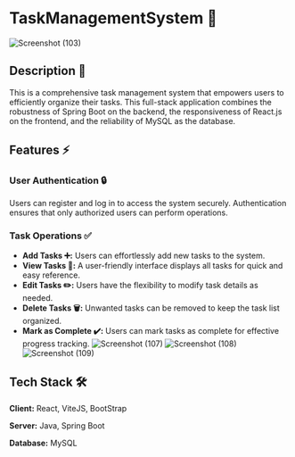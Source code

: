 # TaskManagementSystem 📝
![Screenshot (103)](https://github.com/Sujit-Pawar-9/TaskManagementSystem/assets/141219252/8af89072-beb2-40bb-8dba-05316aed0923)

## Description 📄

This is a comprehensive task management system that empowers users to efficiently organize their tasks. This full-stack application combines the robustness of Spring Boot on the backend, the responsiveness of React.js on the frontend, and the reliability of MySQL as the database.

## Features ⚡
### User Authentication 🔒
Users can register and log in to access the system securely.
Authentication ensures that only authorized users can perform operations.

### Task Operations ✅

- **Add Tasks ➕:** Users can effortlessly add new tasks to the system.
- **View Tasks  👀:** A user-friendly interface displays all tasks for quick and easy reference.
- **Edit Tasks ✏️:** Users have the flexibility to modify task details as needed.
- **Delete Tasks  🗑️:** Unwanted tasks can be removed to keep the task list organized.
- **Mark as Complete ✔️:** Users can mark tasks as complete for effective progress tracking.
![Screenshot (107)](https://github.com/Sujit-Pawar-9/TaskManagementSystem/assets/141219252/6e55df84-0aae-4e42-914f-9adb30ec2a16)
![Screenshot (108)](https://github.com/Sujit-Pawar-9/TaskManagementSystem/assets/141219252/6413accf-bcb1-44ee-9b2f-185a5fc4557b)
![Screenshot (109)](https://github.com/Sujit-Pawar-9/TaskManagementSystem/assets/141219252/4cc90b7e-796d-4ebb-a8c8-94bf0a9a72f3)



## Tech Stack 🛠️

**Client:** React, ViteJS, BootStrap

**Server:** Java, Spring Boot

**Database:** MySQL

